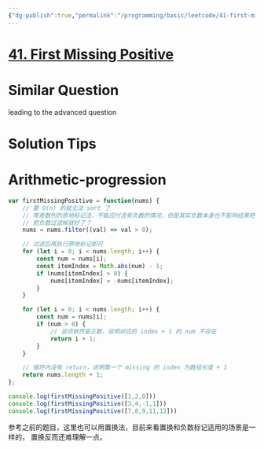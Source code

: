 ```yaml
---
{"dg-publish":true,"permalink":"/programming/basic/leetcode/41-first-missing-positive/","tags":["leetcode/math/sequence/arithmetic","leetcode/hash-table","leetcode/space/原地标记"]}
---
```



# [41. First Missing Positive](https://leetcode.cn/problems/first-missing-positive/)

# Similar Question

leading to the advanced question

# Solution Tips

# Arithmetic-progression

```js
var firstMissingPositive = function(nums) {
    // 要 O(n) 的就无法 sort 了
    // 等差数列的原地标记法，不能应付含有负数的情况，但是其实负数本身也不影响结果吧？
    // 把负数过滤掉就好了？
    nums = nums.filter((val) => val > 0);

    // 过滤后再执行原地标记即可
    for (let i = 0; i < nums.length; i++) {
        const num = nums[i];
        const itemIndex = Math.abs(num) - 1;
        if (nums[itemIndex] > 0) {
            nums[itemIndex] = -nums[itemIndex];
        }
    }

    for (let i = 0; i < nums.length; i++) {
        const num = nums[i];
        if (num > 0) {
            // 该项依然是正数，说明对应的 index + 1 的 num 不存在
            return i + 1;
        }
    }

    // 循环内没有 return，说明第一个 missing 的 index 为数组长度 + 1
    return nums.length + 1;
};

console.log(firstMissingPositive([1,2,0]))
console.log(firstMissingPositive([3,4,-1,1]))
console.log(firstMissingPositive([7,8,9,11,12]))
```

参考之前的题目，这里也可以用置换法，目前来看置换和负数标记适用的场景是一样的， 置换反而还难理解一点。

